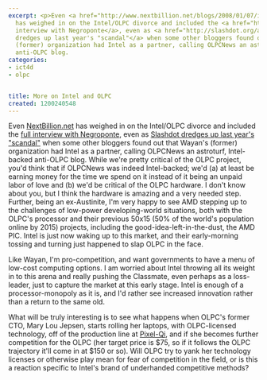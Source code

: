 ```yaml
---
excerpt: <p>Even <a href="http://www.nextbillion.net/blogs/2008/01/07/intel-and-the-olpc-a-conflict-waiting-to-happen">NextBillion.net</a>
  has weighed in on the Intel/OLPC divorce and included the <a href="http://www.nextbillion.net/newsroom/2008/01/07/interview-negroponte-on-intels-100-laptop-pullout">full
  interview with Negroponte</a>, even as <a href="http://slashdot.org/article.pl?sid=08/01/12/1424209">Slashdot
  dredges up last year's "scandal"</a> when some other bloggers found out that Wayan's
  (former) organization had Intel as a partner, calling OLPCNews an astroturf, Intel-backed
  anti-OLPC blog.
categories:
- ict4d
- olpc


title: More on Intel and OLPC
created: 1200240548
---
```

<p>Even <a href="http://www.nextbillion.net/blogs/2008/01/07/intel-and-the-olpc-a-conflict-waiting-to-happen">NextBillion.net</a> has weighed in on the Intel/OLPC divorce and included the <a href="http://www.nextbillion.net/newsroom/2008/01/07/interview-negroponte-on-intels-100-laptop-pullout">full interview with Negroponte</a>, even as <a href="http://slashdot.org/article.pl?sid=08/01/12/1424209">Slashdot dredges up last year's "scandal"</a> when some other bloggers found out that Wayan's (former) organization had Intel as a partner, calling OLPCNews an astroturf, Intel-backed anti-OLPC blog.  While we're pretty critical of the OLPC project, you'd think that if OLPCNews was indeed Intel-backed; we'd (a) at least be earning money for the time we spend on it instead of it being an unpaid labor of love and (b) we'd be critical of the OLPC hardware.  I don't know about you, but I think the hardware is amazing and a very needed step.  Further, being an ex-Austinite, I'm very happy to see AMD stepping up to the challenges of low-power developing-world situations, both with the OLPC's processor and their previous 50x15 (50% of the world's population online by 2015) projects, including the good-idea-left-in-the-dust, the AMD PIC.  Intel is just now waking up to this market, and their early-morning tossing and turning just happened to slap OLPC in the face.</p>

<p>Like Wayan, I'm pro-competition, and want governments to have a menu of low-cost computing options.  I am worried about Intel throwing all its weight in to this arena and really pushing the Classmate, even perhaps as a loss-leader, just to capture the market at this early stage.  Intel is enough of a processor-monopoly as it is, and I'd rather see increased innovation rather than a return to the same old.</p>

<p>What will be truly interesting is to see what happens when OLPC's former CTO, Mary Lou Jepsen, starts rolling her laptops, with OLPC-licensed technology, off of the production line at <a href="http://www.pixelqi.com/home">Pixel-Qi</a>, and if she becomes further competition for the OLPC (her target price is $75, so if it follows the OLPC trajectory it'll come in at $150 or so).  Will OLPC try to yank her technology licenses or otherwise play mean for fear of competition in the field, or is this a reaction specific to Intel's brand of underhanded competitive methods?<br />
</p>
